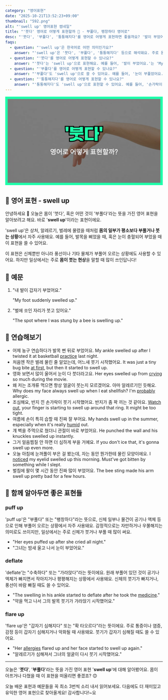 ```yaml
---
category: "영어표현"
date: "2025-10-21T13:52:23+09:00"
thumbnail: "592.png"
alt: "'swell up' 영어표현 썸네일"
title: "'붓다' 영어로 어떻게 표현할까 🏥 - 부풀다, 팽창하다 영어로"
desc: "'붓다', '부풀다', '퉁퉁해지다'를 영어로 어떻게 표현하면 좋을까요? '발이 부었어요.', '눈이 부풀었어요.' 등을 영어로 표현하는 법을 배워봅시다. 다양한 예문을 통해서 연습하고 본인의 표현으로 만들어 보세요."
faqs: 
  - question: "'swell up'은 한국어로 어떤 의미인가요?"
    answer: "'swell up'은 '붓다', '부풀다', '퉁퉁해지다' 등으로 해석돼요. 주로 몸의 일부가 부어서 커지는 상황에 자주 써요."
  - question: "'붓다'를 영어로 어떻게 표현할 수 있나요?"
    answer: "'붓다'는 'swell up'으로 표현해요. 예를 들어, '발이 부었어요.'는 'My foot swelled up.'이라고 해요."
  - question: "'부풀다'를 영어로 어떻게 표현할 수 있나요?"
    answer: "'부풀다'도 'swell up'으로 쓸 수 있어요. 예를 들어, '눈이 부풀었어요.'는 'My eye swelled up.'이라고 말해요."
  - question: "'퉁퉁해지다'를 영어로 어떻게 표현할 수 있나요?"
    answer: "'퉁퉁해지다'도 'swell up'으로 표현할 수 있어요. 예를 들어, '손가락이 퉁퉁해졌어요.'는 'My finger swelled up.'이라고 해요."
---
```


!['swell up' 영어표현](./592.png)

## 🌟 영어 표현 - swell up

안녕하세요 👋 오늘은 몸이 '붓다', 혹은 어떤 것이 '부풀다'라는 뜻을 가진 영어 표현을 알아보려고 해요. 바로 '**swell up**'이라는 표현이에요.

'swell up'은 상처, 알레르기, 벌레에 물렸을 때처럼 **몸의 일부가 평소보다 부풀거나 붓는 상황**에서 자주 사용돼요. 예를 들어, 발목을 삐었을 때, 혹은 눈이 충혈되어 부었을 때 이 표현을 쓸 수 있어요.

이 표현은 신체뿐만 아니라 풍선이나 기타 물체가 부풀어 오르는 상황에도 사용할 수 있어요. 하지만 일상에서는 주로 **몸이 붓는 현상**을 말할 때 많이 쓰인답니다!

## 📖 예문

1. "내 발이 갑자기 부었어요."

   "My foot suddenly swelled up."

2. "벌에 쏘인 자리가 붓고 있어요."

   "The spot where I was stung by a bee is swelling up."



## 💬 연습해보기

<ul data-interactive-list>

  <li data-interactive-item>
    <span data-toggler>어제 농구 연습하다가 발목 삔 뒤로 부었어요.</span>
    <span data-answer>My ankle swelled up after I twisted it at basketball <a href="/blog/in-english/247.practice/">practice</a> last night.</span>
  </li>

  <li data-interactive-item>
    <span data-toggler>처음엔 작은 벌레 물린 줄 알았는데, 어느새 붓기 시작했어요.</span>
    <span data-answer>It was just a tiny bug bite <a href="/blog/in-english/184.at-first/">at first</a>, but then it started to swell up.</span>
  </li>

  <li data-interactive-item>
    <span data-toggler>영화 보면서 많이 울어서 눈이 다 붓더라고요.</span>
    <span data-answer>Her eyes swelled up from <a href="/blog/in-english/434.cry/">crying</a> so much during the movie.</span>
  </li>

  <li data-interactive-item>
    <span data-toggler>왜 저는 조개류 먹으면 항상 얼굴이 붓는지 모르겠어요. 아마 알레르기인 듯해요.</span>
    <span data-answer>Why does my face always swell up when I eat shellfish? I'm <a href="/blog/in-english/281.probably/">probably</a> allergic.</span>
  </li>

  <li data-interactive-item>
    <span data-toggler>조심해요, 반지 낀 손가락이 붓기 시작했어요. 반지가 좀 꽉 끼는 것 같아요.</span>
    <span data-answer><a href="/blog/in-english/430.watch-out/">Watch out</a>, your finger is starting to swell up around that ring. It might be too tight.</span>
  </li>

  <li data-interactive-item>
    <span data-toggler>여름에 손이 특히 습할 때 진짜 잘 부어요.</span>
    <span data-answer>My hands swell up in the summer, especially when it's really <a href="/blog/in-english/440.humid/">humid</a> out.</span>
  </li>

  <li data-interactive-item>
    <span data-toggler>걔 벽을 주먹으로 쳤더니 관절이 바로 부었어요.</span>
    <span data-answer>He punched the wall and his knuckles swelled up instantly.</span>
  </li>

  <li data-interactive-item>
    <span data-toggler>그거 얼음찜질 안 하면 더 심하게 부을 거예요.</span>
    <span data-answer>If you don't ice that, it's gonna swell up even more.</span>
  </li>

  <li data-interactive-item>
    <span data-toggler>오늘 아침에 눈꺼풀이 부은 걸 봤는데, 자는 동안 뭔가한테 물린 모양이에요.</span>
    <span data-answer>I <a href="/blog/in-english/061.notice/">noticed</a> my eyelid swelled up this morning. Must've got bitten by something while I slept.</span>
  </li>

  <li data-interactive-item>
    <span data-toggler>벌침에 팔이 몇 시간 동안 진짜 많이 부었어요.</span>
    <span data-answer>The bee sting made his arm swell up pretty bad for a few hours.</span>
  </li>

</ul>

## 🤝 함께 알아두면 좋은 표현들

### puff up

'puff up'은 "부풀다" 또는 "팽창하다"라는 뜻으로, 신체 일부나 물건이 공기나 액체 등으로 인해 부풀어 오르는 상황에서 자주 사용돼요. 감정적으로는 자만하거나 우쭐해지는 의미로도 쓰이지만, 일상에서는 주로 신체가 붓거나 부풀 때 많이 써요.

- "Her eyes puffed up after she cried all night."
- "그녀는 밤새 울고 나서 눈이 부었어요."

### deflate

'deflate'는 "수축하다" 또는 "가라앉다"라는 뜻이에요. 원래 부풀어 있던 것이 공기나 액체가 빠지면서 작아지거나 평평해지는 상황에서 사용돼요. 신체의 붓기가 빠지거나, 풍선이 바람 빠질 때도 쓸 수 있어요.

- "The swelling in his ankle started to deflate after he took the [medicine](/blog/in-english/567.medicine/)."
- "약을 먹고 나서 그의 발목 붓기가 가라앉기 시작했어요."

### flare up

'flare up'은 "갑자기 심해지다" 또는 "확 타오르다"라는 뜻이에요. 주로 통증이나 염증, 감정 등이 갑자기 심해지거나 악화될 때 사용돼요. 붓기가 갑자기 심해질 때도 쓸 수 있어요.

- "Her [allergies](/blog/in-english/578.allergy/) flared up and her face started to swell up again."
- "알레르기가 심해져서 그녀의 얼굴이 다시 붓기 시작했어요."

---

오늘은 '**붓다**', '**부풀다**'라는 뜻을 가진 영어 표현 '**swell up**'에 대해 알아봤어요. 몸이 아프거나 다쳤을 때 이 표현을 떠올리면 좋겠죠? 😊

오늘 배운 표현과 예문들을 꼭 최소 3번씩 소리 내서 읽어보세요. 다음에도 더 재미있고 유익한 영어 표현으로 찾아올게요! 감사합니다!~요

